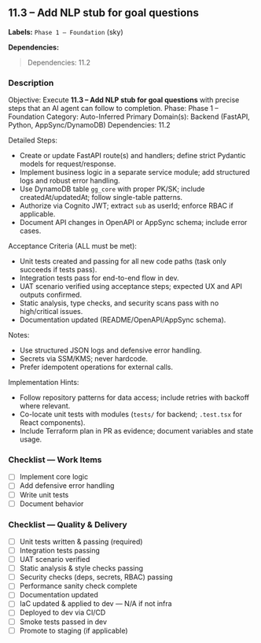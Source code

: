 ## 11.3 – Add NLP stub for goal questions
**Labels:** `Phase 1 – Foundation` (sky)

**Dependencies:**

> Dependencies: 11.2

### Description
Objective: Execute **11.3 – Add NLP stub for goal questions** with precise steps that an AI agent can follow to completion.
Phase: Phase 1 – Foundation
Category: Auto-Inferred
Primary Domain(s): Backend (FastAPI, Python, AppSync/DynamoDB)
Dependencies: 11.2

Detailed Steps:
- Create or update FastAPI route(s) and handlers; define strict Pydantic models for request/response.
- Implement business logic in a separate service module; add structured logs and robust error handling.
- Use DynamoDB table `gg_core` with proper PK/SK; include createdAt/updatedAt; follow single-table patterns.
- Authorize via Cognito JWT; extract `sub` as userId; enforce RBAC if applicable.
- Document API changes in OpenAPI or AppSync schema; include error cases.

Acceptance Criteria (ALL must be met):
- Unit tests created and passing for all new code paths (task only succeeds if tests pass).
- Integration tests pass for end-to-end flow in dev.
- UAT scenario verified using acceptance steps; expected UX and API outputs confirmed.
- Static analysis, type checks, and security scans pass with no high/critical issues.
- Documentation updated (README/OpenAPI/AppSync schema).

Notes:
- Use structured JSON logs and defensive error handling.
- Secrets via SSM/KMS; never hardcode.
- Prefer idempotent operations for external calls.

Implementation Hints:
- Follow repository patterns for data access; include retries with backoff where relevant.
- Co-locate unit tests with modules (`tests/` for backend; `.test.tsx` for React components).
- Include Terraform plan in PR as evidence; document variables and state usage.


### Checklist — Work Items
- [ ] Implement core logic
- [ ] Add defensive error handling
- [ ] Write unit tests
- [ ] Document behavior

### Checklist — Quality & Delivery
- [ ] Unit tests written & passing (required)
- [ ] Integration tests passing
- [ ] UAT scenario verified
- [ ] Static analysis & style checks passing
- [ ] Security checks (deps, secrets, RBAC) passing
- [ ] Performance sanity check complete
- [ ] Documentation updated
- [ ] IaC updated & applied to dev — N/A if not infra
- [ ] Deployed to dev via CI/CD
- [ ] Smoke tests passed in dev
- [ ] Promote to staging (if applicable)
